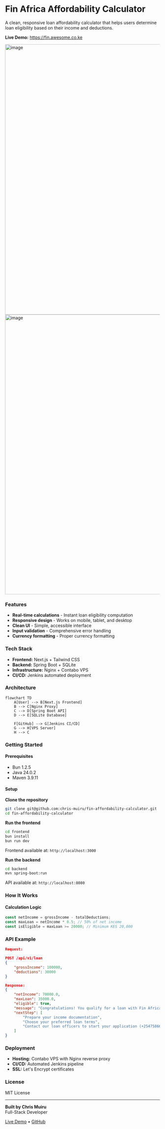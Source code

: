 # Fin Africa Affordability Calculator

A clean, responsive loan affordability calculator that helps users determine loan eligibility based on their income and deductions.

**Live Demo:** https://fin.awesome.co.ke

<img width="1095" height="881" alt="image" src="https://github.com/user-attachments/assets/41962615-271e-49d1-be5d-fa8f50368af2" />
<img width="929" height="912" alt="image" src="https://github.com/user-attachments/assets/9a6eb674-78f0-4c0a-aa92-0ad2ff13ecf1" />





### Features

- **Real-time calculations** - Instant loan eligibility computation
- **Responsive design** - Works on mobile, tablet, and desktop
- **Clean UI** - Simple, accessible interface
- **Input validation** - Comprehensive error handling
- **Currency formatting** - Proper currency formatting

### Tech Stack

- **Frontend:** Next.js + Tailwind CSS
- **Backend:** Spring Boot + SQLite
- **Infrastructure:** Nginx + Contabo VPS
- **CI/CD:** Jenkins automated deployment

### Architecture

```mermaid
flowchart TD
    A[User] --> B[Next.js Frontend]
    B --> C[Nginx Proxy]
    C --> D[Spring Boot API]
    D --> E[SQLite Database]
    
    F[GitHub] --> G[Jenkins CI/CD]
    G --> H[VPS Server]
    H --> C
```

### Getting Started

#### Prerequisites
- Bun 1.2.5
- Java 24.0.2
- Maven 3.9.11

#### Setup
**Clone the repository**
```bash
git clone git@github.com:chris-muiru/fin-affordability-calculator.git
cd fin-affordability-calculator
```

**Run the frontend**
```bash
cd frontend
bun install
bun run dev
```
Frontend available at: `http://localhost:3000`

**Run the backend**
```bash
cd backend
mvn spring-boot:run
```
API available at: `http://localhost:8080`

### How It Works

#### Calculation Logic
```javascript
const netIncome = grossIncome - totalDeductions;
const maxLoan = netIncome * 0.5; // 50% of net income
const isEligible = maxLoan >= 20000; // Minimum KES 20,000
```

### API Example
```json
Request:

POST /api/v1/loan
{
    "grossIncome": 100000,
    "deductions": 30000
}

Response:
{
    "netIncome": 70000.0,
    "maxLoan": 35000.0,
    "eligible": true,
    "message": "Congratulations! You qualify for a loan with Fin Africa",
    "nextStep": [
        "Prepare your income documentation",
        "Choose your preferred loan terms",
        "Contact our loan officers to start your application (+254758662445)"
    ]
}
```
### Deployment

- **Hosting:** Contabo VPS with Nginx reverse proxy
- **CI/CD:** Automated Jenkins pipeline
- **SSL:** Let's Encrypt certificates

### License

MIT License

---

**Built by Chris Muiru**  
Full-Stack Developer

[Live Demo](https://fin.awesome.co.ke) • [GitHub](https://github.com/chris-muiru)
